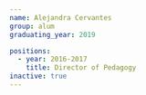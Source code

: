 ```yaml
---
name: Alejandra Cervantes
group: alum
graduating_year: 2019

positions:
  - year: 2016-2017
    title: Director of Pedagogy
inactive: true
---
```

